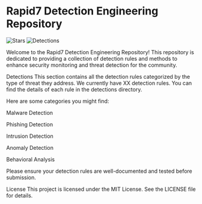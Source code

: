 <h1>Rapid7 Detection Engineering Repository</h1>

![Stars](https://img.shields.io/github/stars/MrGuato/rapid7-detection-engineering) ![Detections](https://img.shields.io/github/directory-file-count/MrGuato/Rapid7-Detection-Engineering/detections)

Welcome to the Rapid7 Detection Engineering Repository! This repository is dedicated to providing a collection of detection rules and methods to enhance security monitoring and threat detection for the community.

Detections
This section contains all the detection rules categorized by the type of threat they address. We currently have XX detection rules. You can find the details of each rule in the detections directory.

Here are some categories you might find:

Malware Detection

Phishing Detection

Intrusion Detection

Anomaly Detection

Behavioral Analysis

Please ensure your detection rules are well-documented and tested before submission.

License
This project is licensed under the MIT License. See the LICENSE file for details.

